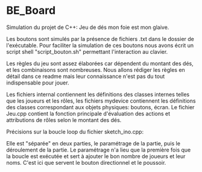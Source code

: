 # BE_Board
Simulation du projet de C++: Jeu de dés mon foie est mon glaive.

Les boutons sont simulés par la présence de fichiers .txt dans le dossier de l'exécutable. Pour faciliter la simulation de ces boutons nous avons écrit un script shell "script_bouton.sh" permettant l'interaction au clavier.

Les règles du jeu sont assez élaborées car dépendent du montant des dés, et les combinaisons sont nombreuses. Nous allons rédiger les règles en détail dans ce readme mais leur connaissance n'est pas du tout indispensable pour jouer.

Les fichiers internal contiennent les définitions des classes internes telles que les joueurs et les rôles, les fichiers mydevice contiennent les définitions des classes correspondant aux objets physiques: boutons, écran.
Le fichier Jeu.cpp contient la fonction principale d'évaluation des actions et attributions de rôles selon le montant des dés.

Précisions sur la boucle loop du fichier sketch_ino.cpp:
 
Elle est "séparée" en deux parties, le paramétrage de la partie, puis le déroulement de la partie. Le paramétrage n'a lieu que la première fois que la boucle est exécutée et sert à ajouter le bon nombre de joueurs et leur noms. C'est ici que servent le bouton directionnel et le poussoir.
